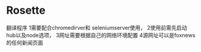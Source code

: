 # Rosette
翻译程序
1需要配合chromedirver和 seleniumserver使用，
2使用前需先启动hub以及node选项，
3网址需要根据自己的网络环境配置
4源网址可以是foxnews的任何新闻页面

